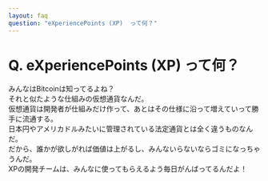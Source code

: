 ```yaml
---
layout: faq
question: "eXperiencePoints (XP)  って何？"
---
```


# Q. eXperiencePoints (XP)  って何？  
みんなはBitcoinは知ってるよね？  
それと似たような仕組みの仮想通貨なんだ。  
仮想通貨は開発者が仕組みだけ作って、あとはその仕様に沿って増えていって勝手に流通する。  
日本円やアメリカドルみたいに管理されている法定通貨とは全く違うものなんだ。  
だから、誰かが欲しがれば価値は上がるし、みんないらないならゴミになっちゃうんだ。  
XPの開発チームは、みんなに使ってもらえるよう毎日がんばってるんだよ！  
